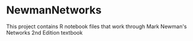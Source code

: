 # NewmanNetworks
This project contains R notebook files that work through Mark Newman's Networks 2nd Edition textbook
